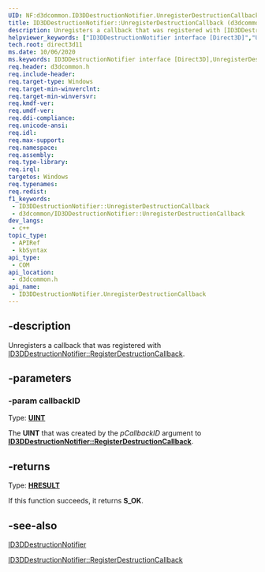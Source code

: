 ```yaml
---
UID: NF:d3dcommon.ID3DDestructionNotifier.UnregisterDestructionCallback
title: ID3DDestructionNotifier::UnregisterDestructionCallback (d3dcommon.h)
description: Unregisters a callback that was registered with [ID3DDestructionNotifier::RegisterDestructionCallback](./nf-d3dcommon-id3ddestructionotifier-registerdestructioncallback.md).
helpviewer_keywords: ["ID3DDestructionNotifier interface [Direct3D]","UnregisterDestructionCallback method","ID3DDestructionNotifier.UnregisterDestructionCallback","ID3DDestructionNotifier::UnregisterDestructionCallback","UnregisterDestructionCallback","UnregisterDestructionCallback method [Direct3D]","UnregisterDestructionCallback method [Direct3D]","ID3DDestructionNotifier interface","d3dcommon/ID3DDestructionNotifier::UnregisterDestructionCallback","direct3d11.id3ddestructionnotifier_unregisterdestructioncallback"]
tech.root: direct3d11
ms.date: 10/06/2020
ms.keywords: ID3DDestructionNotifier interface [Direct3D],UnregisterDestructionCallback method, ID3DDestructionNotifier.UnregisterDestructionCallback, ID3DDestructionNotifier::UnregisterDestructionCallback, UnregisterDestructionCallback, UnregisterDestructionCallback method [Direct3D], UnregisterDestructionCallback method [Direct3D],ID3DDestructionNotifier interface, d3dcommon/ID3DDestructionNotifier::UnregisterDestructionCallback, direct3d11.id3ddestructionnotifier_unregisterdestructioncallback
req.header: d3dcommon.h
req.include-header: 
req.target-type: Windows
req.target-min-winverclnt: 
req.target-min-winversvr: 
req.kmdf-ver: 
req.umdf-ver: 
req.ddi-compliance: 
req.unicode-ansi: 
req.idl: 
req.max-support: 
req.namespace: 
req.assembly: 
req.type-library: 
req.irql: 
targetos: Windows
req.typenames: 
req.redist: 
f1_keywords:
 - ID3DDestructionNotifier::UnregisterDestructionCallback
 - d3dcommon/ID3DDestructionNotifier::UnregisterDestructionCallback
dev_langs:
 - c++
topic_type:
 - APIRef
 - kbSyntax
api_type:
 - COM
api_location:
 - d3dcommon.h
api_name:
 - ID3DDestructionNotifier.UnregisterDestructionCallback
---
```


## -description

Unregisters a callback that was registered with [ID3DDestructionNotifier::RegisterDestructionCallback](./nf-d3dcommon-id3ddestructionotifier-registerdestructioncallback.md).

## -parameters

### -param callbackID

Type: **[UINT](/windows/win32/winprog/windows-data-types)**

The **UINT** that was created by the *pCallbackID* argument to <b><a href="/windows/win32/api/d3dcommon/nf-d3dcommon-id3ddestructionotifier-registerdestructioncallback">ID3DDestructionNotifier::RegisterDestructionCallback</a></b>.

## -returns

Type: **[HRESULT](/windows/win32/com/structure-of-com-error-codes)**

If this function succeeds, it returns **S_OK**.

## -see-also

<a href="/windows/win32/api/d3dcommon/nn-d3dcommon-id3ddestructionotifier">ID3DDestructionNotifier</a>

<a href="/windows/win32/api/d3dcommon/nf-d3dcommon-id3ddestructionotifier-registerdestructioncallback">ID3DDestructionNotifier::RegisterDestructionCallback</a>
